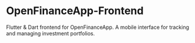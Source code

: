 # OpenFinanceApp-Frontend
Flutter &amp; Dart frontend for OpenFinanceApp. A mobile interface for tracking and managing investment portfolios.
